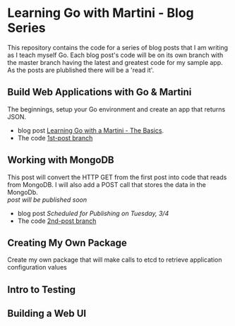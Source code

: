 Learning Go with Martini - Blog Series
======================================
This repository contains the code for a series of blog posts that I am
writing as I teach myself Go.  Each blog post's code will be on its own
branch with the master branch having the latest and greatest code for
my sample app. As the posts are plublished there will be a 'read it'.

## Build Web Applications with Go &amp; Martini
The beginnings, setup your Go environment and create an app that returns
JSON.  

* blog post [Learning Go with a Martini - The Basics](http://progadventure.blogspot.com/2014/02/learning-go-with-martini-basics.html).  
* The code [1st-post branch](https://github.com/rippinrobr/learning-go-with-martini/tree/1st-post)

## Working with MongoDB
This post will convert the HTTP GET from the first post into code that reads from MongoDB.  I will also add a POST call that
stores the data in the MongoDb.  
_post will be published soon_
* blog post *Scheduled for Publishing on Tuesday, 3/4*
* The code [2nd-post branch](https://github.com/rippinrobr/learning-go-with-martini/tree/2nd-post)

## Creating My Own Package
Create my own package that will make calls to etcd to retrieve application configuration values

## Intro to Testing

## Building a Web UI
